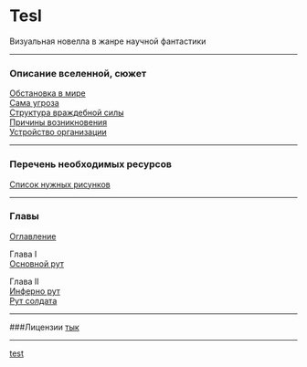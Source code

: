 # Tesl
Визуальная новелла в жанре научной фантастики
***
### Описание вселенной, сюжет

[Обстановка в мире](Обстановка%20в%20мире.md)  
[Сама угроза](Сама%20угроза.md)   
[Структура враждебной силы](Структура%20враждебной%20силы.md)  
[Причины возникновения](Причины%20возникновения.md)   
[Устройство организации](Устройство%20организации.md)   

***
### Перечень необходимых ресурсов

[Список нужных рисунков](Список%20нужных%20рисунков.md)

***
### Главы
[Оглавление](Оглавление.md)

Глава I   
[Основной рут](Code/game/script.rpy)

Глава II   
[Инферно рут](Code/game/rootInferno.rpy)   
[Рут солдата](Code/game/rootSoldier.rpy)

***
###Лицензии
[тык](Лицензии.md)

***
[test](http://pomis.github.io/Tesl/)

